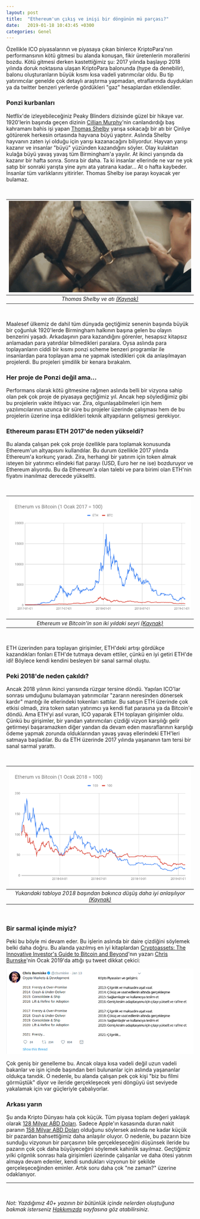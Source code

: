 ```yaml
---
layout: post
title:  "Ethereum'un çıkış ve inişi bir döngünün mü parçası?"
date:   2019-01-18 10:43:45 +0300
categories: Genel
---
```



Özellikle ICO piyasalarının ve piyasaya çıkan binlerce KriptoPara'nın performansının kötü gitmesi bu alanda konuşan, fikir üretenlerin morallerini bozdu. Kötü gitmesi derken kastettiğimiz şu: 2017 yılında başlayıp 2018 yılında doruk noktasına ulaşan KriptoPara balonunda (hype da denebilir), balonu oluşturanların büyük kısmı kısa vadeli yatırımcılar oldu. Bu tip yatırımcılar genelde çok detaylı araştırma yapmadan, etraflarında duydukları ya da twitter benzeri yerlerde gördükleri "gaz" hesaplardan etkilendiler. 

### Ponzi kurbanları

Netflix'de izleyebileceğiniz Peaky Blinders dizisinde güzel bir hikaye var. 1920'lerin başında geçen dizinin [Cillian Murphy](https://www.imdb.com/name/nm0614165)'nin canlandırdığı baş kahramanı bahis işi yapan [Thomas Shelby](https://www.imdb.com/title/tt2442560/characters/nm0614165) yarışa sokacağı bir atı bir Çinliye götürerek herkesin ortasında hayvana büyü yaptırır. Aslında Shelby hayvanın zaten iyi olduğu için yarışı kazanacağını biliyordur. Hayvan yarışı kazanır ve insanlar "büyü" yüzünden kazandığını söyler. Olay kulaktan kulağa büyü yavaş yavaş tüm Birmingham'a yayılır. At ikinci yarışında da kazanır bir hafta sonra. Sonra bir daha.  Ta ki insanlar ellerinde ne var ne yok satıp bir sonraki yarışta yine aynı ata yatırana kadar... At o hafta kaybeder. İnsanlar tüm varlıklarını yitirirler. Thomas Shelby ise parayı koyacak yer bulamaz. 

&nbsp;

| ![thomas-shelby.gif](/assets/thomas-shelby.gif) | 
|:--:| 
| *Thomas Shelby ve atı [(Kaynak)](https://www.wattpad.com/588723147-a-blind-mistake-chapter-six)* |

&nbsp;

Maalesef ülkemiz de dahil tüm dünyada geçtiğimiz senenin başında büyük bir çoğunluk 1920'lerde Birmingham halkının başına gelen bu olayın benzerini yaşadı. Arkadaşının para kazandığını görenler, hesapsız kitapsız anlamadan para yatırdılar bilmedikleri paralara. Oysa aslında para toplayanların ciddi bir kısmı ponzi scheme benzeri programlar ile insanlardan para toplayan ama ne yapmak istedikleri çok da anlaşılmayan projelerdi. Bu projeleri şimdilik bir kenara bırakalım. 

### Her proje de Ponzi değil ama...

Performans olarak kötü gitmesine rağmen aslında belli bir vizyona sahip olan pek çok proje de piyasaya geçtiğimiz yıl. Ancak hep söylediğimiz gibi bu projelerin vakte ihtiyacı var. Zira, olgunlaşabilmeleri için hem yazılımcılarının uzunca bir süre bu projeler üzerinde çalışması hem de bu projelerin üzerine inşa edildikleri teknik altyapıların gelişmesi gerekiyor. 

### Ethereum parası ETH 2017'de neden yükseldi?

Bu alanda çalışan pek çok proje özellikle para toplamak konusunda Ethereum'un altyapısını kullandılar. Bu durum özellikle 2017 yılında Ethereum'a korkunç yaradı. Zira, herhangi bir yatırım için token almak isteyen bir yatırımcı elindeki fiat parayı (USD, Euro her ne ise) bozduruyor ve Ethereum alıyordu. Bu da Ethereum'a olan talebi ve para birimi olan ETH'nin fiyatını inanılmaz derecede yükseltti. 

&nbsp;

| ![ETH_vs_BTC_Index_170101_190117.png](/assets/ETH_vs_BTC_Index_170101_190117.png) | 
|:--:| 
| *Ethereum ve Bitcoin'in son iki yıldaki seyri [(Kaynak)](https://www.coindesk.com/price/bitcoin)*  |

&nbsp;

ETH üzerinden para toplayan girişimler, ETH'deki artışı gördükçe kazandıkları fonları ETH'de tutmaya devam ettiler, çünkü en iyi getiri ETH'de idi! Böylece kendi kendini besleyen bir sanal sarmal oluştu. 

### Peki 2018'de neden çakıldı?

Ancak 2018 yılının ikinci yarısında rüzgar tersine döndü. Yapılan ICO'lar sonrası umduğunu bulamayan yatırımcılar "zararın neresinden dönersek kardır" mantığı ile ellerindeki tokenları sattılar. Bu satışın ETH üzerinde çok etkisi olmadı, zira token satan yatırımcı ya kendi fiat parasına ya da Bitcoin'e döndü. Ama ETH'yi asıl vuran, ICO yaparak ETH toplayan girişimler oldu. Çünkü bu girişimler, bir yandan yatırımcıları çizdiği vizyon karşılığı gelir getirmeyi başaramazken diğer yandan da devam eden masraflarının karşılığı ödeme yapmak zorunda olduklarından yavaş yavaş ellerindeki ETH'leri satmaya başladılar. Bu da ETH üzerinde 2017 yılında yaşananın tam tersi bir sanal sarmal yarattı. 


&nbsp;

| ![ETH_vs_BTC_Index_180101-190117.png](/assets/ETH_vs_BTC_Index_180101-190117.png) | 
|:--:| 
| *Yukarıdaki tabloya 2018 başından bakınca düşüş daha iyi anlaşılıyor [(Kaynak)](https://www.coindesk.com/price/bitcoin)*  |

&nbsp;


### Bir sarmal içinde miyiz?

Peki bu böyle mi devam eder. Bu işlerin aslında bir daire çizdiğini söylemek belki daha doğru. Bu alanda yazılmış en iyi kitaplardan [Cryptoassets: The Innovative Investor's Guide to Bitcoin and Beyond](https://www.amazon.com/Cryptoassets-Innovative-Investors-Bitcoin-Beyond/dp/1260026671/ref=sr_1_2?ie=UTF8&qid=1547727169&sr=8-2&keywords=cryptoassets)'nın yazarı [Chris Burnske](https://twitter.com/cburniske)'nin Ocak 2019'da attığı şu tweet dikkat çekici:


![Chris_Burniske-crypto-cyclicality-4.png](/assets/Chris_Burniske-crypto-cyclicality-4.png)


Çok geniş bir genelleme bu. Ancak olaya kısa vadeli değil uzun vadeli bakanlar ve işin içinde başından beri bulunanlar için aslında yaşananlar oldukça tanıdık. O nedenle, bu alanda çalışan pek çok kişi "biz bu filmi görmüştük" diyor ve ileride gerçekleşecek yeni döngüyü üst seviyede yakalamak için var güçleriyle çabalıyorlar.

### Arkası yarın

Şu anda Kripto Dünyası hala çok küçük. Tüm piyasa toplam değeri yaklaşık olarak [128 Milyar ABD Doları](https://coinmarketcap.com/charts/). Sadece Apple'ın kasasında duran nakit paranın [158 Milyar ABD Doları](https://www.cultofmac.com/272570/apples-cash-reserves-30x-10-years-ago/) olduğunu söylersek aslında ne kadar küçük bir pazardan bahsettiğimiz daha anlaşılır oluyor. O nedenle, bu pazarın bize sunduğu vizyonun bir parçasının bile gerçekleşeceğini düşünsek ileride bu pazarın çok çok daha büyüyeceğini söylemek kahinlik sayılmaz. Geçtiğimiz yılki çılgınlık sonrası hala girişimleri üzerinde çalışanlar ve daha ötesi yatırım almaya devam edenler, kendi sundukları vizyonun bir şekilde gerçeleşeceğinden eminler. Artık soru daha çok "ne zaman?" üzerine odaklanıyor. 


---

&nbsp;

*Not: Yazdığımız 40+ yazının bir bütünlük içinde nelerden oluştuğuna bakmak isterseniz [Hakkımızda](http://ademimerkezi.com/about/) sayfasına göz atabilirsiniz.*
